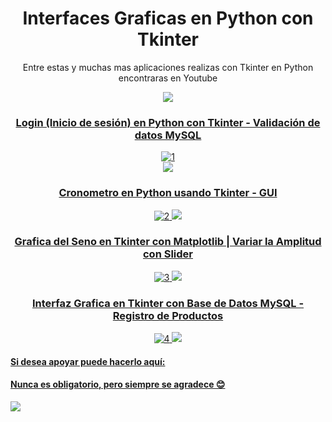 <div align="center">
  
# Interfaces Graficas en Python con Tkinter  
Entre estas y muchas mas aplicaciones realizas con Tkinter en Python  encontraras en Youtube
  
<a href="https://www.youtube.com/c/MagnoEfren" target="_blank">
<img src="https://img.shields.io/badge/YouTube-FF0000?style=for-the-badge&logo=youtube&logoColor=white" target="_blank"> 

  
### Login (Inicio de sesión) en Python con Tkinter - Validación de datos MySQL
![1](https://github.com/MagnoEfren/gui_python_tkinter/blob/main/Login/login-tkinter.png)  
<a href="https://youtu.be/mTA8dOE6W3U" target="_blank">
<img src="https://img.shields.io/badge/YouTube-F10CDD?style=for-the-badge&logo=youtube&logoColor=black" target="_blank"> 
  
### Cronometro en Python usando Tkinter - GUI
![2](https://github.com/MagnoEfren/gui_python_tkinter/blob/main/Cronometro/cronometro-en-python.png) 
<a href="https://youtu.be/26D17QgpIBE" target="_blank">
<img src="https://img.shields.io/badge/YouTube-2200FF?style=for-the-badge&logo=youtube&logoColor=black" target="_blank"> 

  
### Grafica del Seno en Tkinter con Matplotlib | Variar la Amplitud con Slider
![3](https://github.com/MagnoEfren/gui_python_tkinter/blob/main/Tkinter%20y%20Matplotlib%20Grafica%20Seno%20-%20Slider/matplotlib-tkinter.png)
<a href="https://youtu.be/V1oRaw5M2b0" target="_blank">
<img src="https://img.shields.io/badge/YouTube-F7A409?style=for-the-badge&logo=youtube&logoColor=black" target="_blank"> 

  
### Interfaz Grafica en Tkinter con Base de Datos MySQL - Registro de Productos
![4](https://github.com/MagnoEfren/gui_python_tkinter/blob/main/Base%20de%20datos%20MySQL/tkinter-mysql.png)
<a href="https://youtu.be/UAkGXXoGugs" target="_blank">
<img src="https://img.shields.io/badge/YouTube-F7F9F9?style=for-the-badge&logo=youtube&logoColor=black" target="_blank"> 

</div>
  

#### Si desea apoyar puede hacerlo aquí:
#### Nunca es obligatorio, pero siempre se agradece 😊
<a href="https://www.paypal.com/paypalme/magnoefren" target="_blank">
<img src="https://img.shields.io/badge/Paypal-151515?style=for-the-badge&logo=paypal&logoColor=black" target="_blank">
  

  
